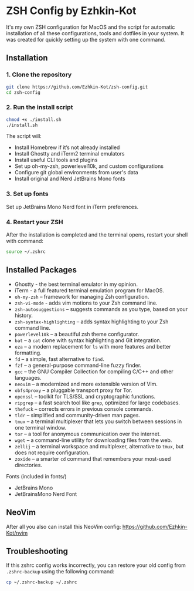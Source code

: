 # ZSH Config by Ezhkin-Kot

It's my own ZSH configuration for MacOS and the script for automatic installation of all these configurations, tools and dotfiles in your system. It was created for quickly setting up the system with one command. 

## Installation

### 1. Clone the repository

```sh
git clone https://github.com/Ezhkin-Kot/zsh-config.git
cd zsh-config
```

### 2. Run the install script
```sh
chmod +x ./install.sh
./install.sh
```

The script will:
- Install Homebrew if it’s not already installed
- Install Ghostty and iTerm2 terminal emulators
- Install useful CLI tools and plugins
- Set up oh-my-zsh, powerlevel10k, and custom configurations
- Configure git global environments from user's data
- Install original and Nerd JetBrains Mono fonts

### 3. Set up fonts

Set up JetBrains Mono Nerd font in iTerm preferences.

### 4. Restart your ZSH

After the installation is completed and the terminal opens, restart your shell with command:
```sh
source ~/.zshrc
```

## Installed Packages
- Ghostty - the best terminal emulator in my opinion.
- iTerm - a full featured terminal emulation program for MacOS.
- `oh-my-zsh` – framework for managing Zsh configuration.
- `zsh-vi-mode` - adds vim motions to your Zsh command line.
- `zsh-autosuggestions` – suggests commands as you type, based on your history.
- `zsh-syntax-highlighting` – adds syntax highlighting to your Zsh command line.
- `powerlevel10k` – a beautiful zsh theme configurator.
- `bat` – a `cat` clone with syntax highlighting and Git integration.
- `eza` – a modern replacement for `ls` with more features and better formatting.
- `fd` – a simple, fast alternative to `find`.
- `fzf` – a general-purpose command-line fuzzy finder.
- `gcc` – the GNU Compiler Collection for compiling C/C++ and other languages.
- `neovim` – a modernized and more extensible version of Vim.
- `obfs4proxy` – a pluggable transport proxy for Tor.
- `openssl` – toolkit for TLS/SSL and cryptographic functions.
- `ripgrep` – a fast search tool like `grep`, optimized for large codebases.
- `thefuck` – corrects errors in previous console commands.
- `tldr` – simplified and community-driven man pages.
- `tmux` – a terminal multiplexer that lets you switch between sessions in one terminal window.
- `tor` – a tool for anonymous communication over the internet.
- `wget` – a command-line utility for downloading files from the web.
- `zellij` – a terminal workspace and multiplexer, alternative to `tmux`, but does not require configuration.
- `zoxide` – a smarter `cd` command that remembers your most-used directories.

Fonts (included in fonts/)
- JetBrains Mono
- JetBrainsMono Nerd Font

## NeoVim

After all you also can install this NeoVim config:
https://github.com/Ezhkin-Kot/nvim

## Troubleshooting

If this zshrc config works incorrectly, you can restore your old config from `.zshrc-backup` using the following command:
```sh
cp ~/.zshrc-backup ~/.zshrc
```
